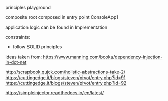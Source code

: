 principles playground

composite root composed in entry point ConsoleApp1

application logic can be found in Implementation

constraints:
- follow SOLID principles

ideas taken from:
https://www.manning.com/books/dependency-injection-in-dot-net

http://scrapbook.qujck.com/holistic-abstractions-take-2/
https://cuttingedge.it/blogs/steven/pivot/entry.php?id=91
https://cuttingedge.it/blogs/steven/pivot/entry.php?id=92

https://simpleinjector.readthedocs.io/en/latest/
